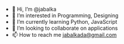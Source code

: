 - 👋 Hi, I’m @jabalka
- 👀 I’m interested in Programming, Designing
- 🌱 I’m currently learning Python, JavaScript
- 💞️ I’m looking to collaborate on applications
- 📫 How to reach me jabalkada@gmail.com

<!---
jabalka/jabalka is a ✨ special ✨ repository because its `README.md` (this file) appears on your GitHub profile.
You can click the Preview link to take a look at your changes.
--->
